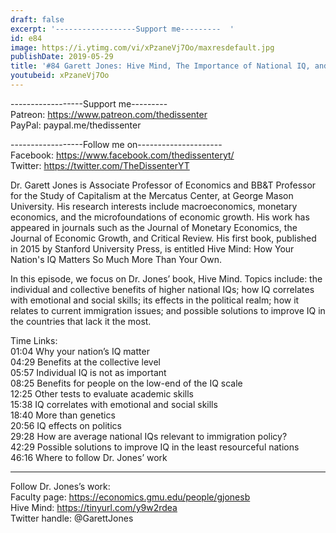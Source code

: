 ```yaml
---
draft: false
excerpt: '------------------Support me---------  '
id: e84
image: https://i.ytimg.com/vi/xPzaneVj7Oo/maxresdefault.jpg
publishDate: 2019-05-29
title: '#84 Garett Jones: Hive Mind, The Importance of National IQ, and Immigration'
youtubeid: xPzaneVj7Oo
---
```

------------------Support me---------  
Patreon: https://www.patreon.com/thedissenter  
PayPal: paypal.me/thedissenter

------------------Follow me on---------------------  
Facebook: https://www.facebook.com/thedissenteryt/  
Twitter: https://twitter.com/TheDissenterYT

Dr. Garett Jones is Associate Professor of Economics and BB&T Professor for the Study of Capitalism at the Mercatus Center, at George Mason University. His research interests include macroeconomics, monetary economics, and the microfoundations of economic growth. His work has appeared in journals such as the Journal of Monetary Economics, the Journal of Economic Growth, and Critical Review. His first book, published in 2015 by Stanford University Press, is entitled Hive Mind: How Your Nation's IQ Matters So Much More Than Your Own.

In this episode, we focus on Dr. Jones’ book, Hive Mind. Topics include: the individual and collective benefits of higher national IQs; how IQ correlates with emotional and social skills; its effects in the political realm; how it relates to current immigration issues; and possible solutions to improve IQ in the countries that lack it the most. 

Time Links:  
01:04  Why your nation’s IQ matter        
04:29  Benefits at the collective level      
05:57  Individual IQ is not as important  
08:25  Benefits for people on the low-end of the IQ scale  
12:25  Other tests to evaluate academic skills          
15:38  IQ correlates with emotional and social skills       
18:40  More than genetics    
20:56  IQ effects on politics   
29:28  How are average national IQs relevant to immigration policy?  
42:29  Possible solutions to improve IQ in the least resourceful nations  
46:16  Where to follow Dr. Jones’ work

---

Follow Dr. Jones’s work:  
Faculty page: https://economics.gmu.edu/people/gjonesb  
Hive Mind: https://tinyurl.com/y9w2rdea  
Twitter handle: @GarettJones
